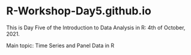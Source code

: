 # R-Workshop-Day5.github.io

This is Day Five of the Introduction to Data Analysis in R: 4th of October, 2021.

Main topic: Time Series and Panel Data in R
